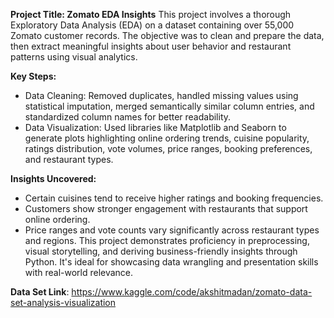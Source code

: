 **Project Title: Zomato EDA Insights**
This project involves a thorough Exploratory Data Analysis (EDA) on a dataset containing over 55,000 Zomato customer records. The objective was to clean and prepare the data, then extract meaningful insights about user behavior and restaurant patterns using visual analytics.

**Key Steps:**
- Data Cleaning: Removed duplicates, handled missing values using statistical imputation, merged semantically similar column entries, and standardized column names for better readability.
- Data Visualization: Used libraries like Matplotlib and Seaborn to generate plots highlighting online ordering trends, cuisine popularity, ratings distribution, vote volumes, price ranges, booking preferences, and restaurant types.

**Insights Uncovered:**
- Certain cuisines tend to receive higher ratings and booking frequencies.
- Customers show stronger engagement with restaurants that support online ordering.
- Price ranges and vote counts vary significantly across restaurant types and regions.
This project demonstrates proficiency in preprocessing, visual storytelling, and deriving business-friendly insights through Python. It's ideal for showcasing data wrangling and presentation skills with real-world relevance.

**Data Set Link**: https://www.kaggle.com/code/akshitmadan/zomato-data-set-analysis-visualization

